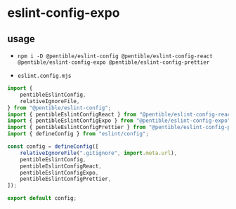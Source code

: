 # eslint-config-expo

## usage

- `npm i -D @pentible/eslint-config @pentible/eslint-config-react @pentible/eslint-config-expo @pentible/eslint-config-prettier`

- `eslint.config.mjs`

```js
import {
    pentibleEslintConfig,
    relativeIgnoreFile,
} from "@pentible/eslint-config";
import { pentibleEslintConfigReact } from "@pentible/eslint-config-react";
import { pentibleEslintConfigExpo } from "@pentible/eslint-config-expo";
import { pentibleEslintConfigPrettier } from "@pentible/eslint-config-prettier";
import { defineConfig } from "eslint/config";

const config = defineConfig([
    relativeIgnoreFile(".gitignore", import.meta.url),
    pentibleEslintConfig,
    pentibleEslintConfigReact,
    pentibleEslintConfigExpo,
    pentibleEslintConfigPrettier,
]);

export default config;
```
